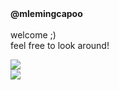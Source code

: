 


<div align="left">
  <b>@mlemingcapoo</b><br>
  <br>
  welcome ;)
  <br>
  feel free to look around!
  <div>
    <ul>
<!--       <li>i do what i want</li> -->
<!--       <li>make my own game</li> -->
<!--       <li>make my own AI agent</li> -->
<!--       <li>very insane</li> -->
<!--       <li>Vietnamese</li> -->
    </ul>
  </div>
<!--   <a href="https://app.daily.dev/mlemingcapoo"><img src="https://api.daily.dev/devcards/v2/at7xZusBnt4d1dT7B2Nvm.png?type=wide&r=hzs" width="652" alt="Trung's Dev Card"/></a><br> -->
  <img src="https://github-readme-streak-stats.herokuapp.com/?user=mlemingcapoo&theme=dark&hide_border=false"/> <br>
  <img src="https://github-readme-stats.vercel.app/api?username=mlemingcapoo&show_icons=true&theme=dark"/> <br>
<!--   <img src="https://github-readme-stats.vercel.app/api/top-langs/?username=mlemingcapoo&langs_count=6&show_icons=true&theme=gotham"/> -->
</div>

<br>
<!---
mlemingcapoo/mlemingcapoo is a ✨ special ✨ repository because its `README.md` (this file) appears on your GitHub profile.
You can click the Preview link to take a look at your changes.
--->
